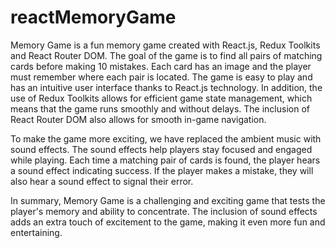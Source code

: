 # reactMemoryGame
Memory Game is a fun memory game created with React.js, Redux Toolkits and React Router DOM. The goal of the game is to find all pairs of matching cards before making 10 mistakes. Each card has an image and the player must remember where each pair is located. The game is easy to play and has an intuitive user interface thanks to React.js technology. In addition, the use of Redux Toolkits allows for efficient game state management, which means that the game runs smoothly and without delays. The inclusion of React Router DOM also allows for smooth in-game navigation.

To make the game more exciting, we have replaced the ambient music with sound effects. The sound effects help players stay focused and engaged while playing. Each time a matching pair of cards is found, the player hears a sound effect indicating success. If the player makes a mistake, they will also hear a sound effect to signal their error.

In summary, Memory Game is a challenging and exciting game that tests the player's memory and ability to concentrate. The inclusion of sound effects adds an extra touch of excitement to the game, making it even more fun and entertaining.